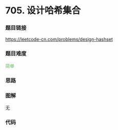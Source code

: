 # 705. 设计哈希集合

### 题目链接

https://leetcode-cn.com/problems/design-hashset

### 题目难度

<font color=#5CB85C>简单</font>

### 思路



### 图解

无

### 代码

```python
```